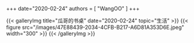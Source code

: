 +++
date="2020-02-24"
authors = [
    "WangOO"
]
+++

{{< galleryImg title="瓜哥的书桌" date="2020-02-24" topic="生活" >}}
    {{< figure src="/images/47E88439-2034-4CFB-B217-A6D81A353D6E.jpeg" width="300" >}}
{{< /galleryImg >}}